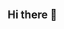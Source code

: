 ## Hi there 👋

<!--
**ProfyKOT/ProfyKOT** is a ✨ _special_ ✨ repository because its `README.md` (this file) appears on your GitHub profile.

Here are some ideas to get you started:

- 🌱 <font size="22">I’m currently learning:</font><p>
  I like to explore various areas of programming as a hobby. My current goal is to master machine learning.</p>
- 👯 I’m looking to collaborate on interesting projects
- 💬 Ask me about ...
- 📫 How to reach me: 
  
- ⚡ Fun fact: ...
-->
